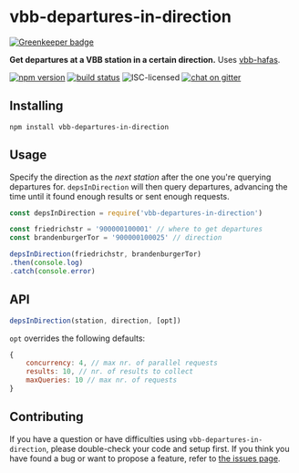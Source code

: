 # vbb-departures-in-direction

[![Greenkeeper badge](https://badges.greenkeeper.io/derhuerst/vbb-departures-in-direction.svg)](https://greenkeeper.io/)

**Get departures at a VBB station in a certain direction.** Uses [vbb-hafas](https://github.com/derhuerst/vbb-hafas).

[![npm version](https://img.shields.io/npm/v/vbb-departures-in-direction.svg)](https://www.npmjs.com/package/vbb-departures-in-direction)
[![build status](https://img.shields.io/travis/derhuerst/vbb-departures-in-direction.svg)](https://travis-ci.org/derhuerst/vbb-departures-in-direction)
![ISC-licensed](https://img.shields.io/github/license/derhuerst/vbb-departures-in-direction.svg)
[![chat on gitter](https://badges.gitter.im/derhuerst.svg)](https://gitter.im/derhuerst)


## Installing

```shell
npm install vbb-departures-in-direction
```


## Usage

Specify the direction as the *next station* after the one you're querying departures for. `depsInDirection` will then query departures, advancing the time until it found enough results or sent enough requests.

```js
const depsInDirection = require('vbb-departures-in-direction')

const friedrichstr = '900000100001' // where to get departures
const brandenburgerTor = '900000100025' // direction

depsInDirection(friedrichstr, brandenburgerTor)
.then(console.log)
.catch(console.error)
```

## API

```js
depsInDirection(station, direction, [opt])
```

`opt` overrides the following defaults:

```js
{
	concurrency: 4, // max nr. of parallel requests
	results: 10, // nr. of results to collect
	maxQueries: 10 // max nr. of requests
}
```


## Contributing

If you have a question or have difficulties using `vbb-departures-in-direction`, please double-check your code and setup first. If you think you have found a bug or want to propose a feature, refer to [the issues page](https://github.com/derhuerst/vbb-departures-in-direction/issues).
